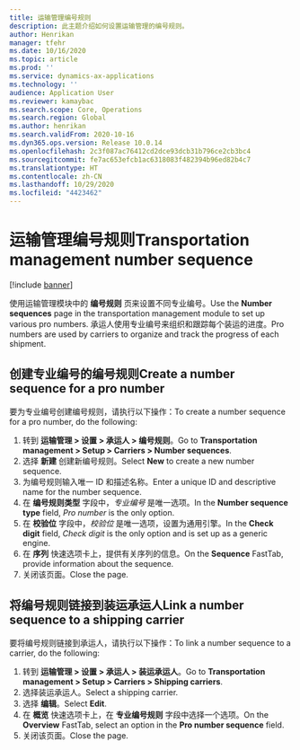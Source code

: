 ```yaml
---
title: 运输管理编号规则
description: 此主题介绍如何设置运输管理的编号规则。
author: Henrikan
manager: tfehr
ms.date: 10/16/2020
ms.topic: article
ms.prod: ''
ms.service: dynamics-ax-applications
ms.technology: ''
audience: Application User
ms.reviewer: kamaybac
ms.search.scope: Core, Operations
ms.search.region: Global
ms.author: henrikan
ms.search.validFrom: 2020-10-16
ms.dyn365.ops.version: Release 10.0.14
ms.openlocfilehash: 2c3f087ac76412cd2dce93dcb31b796ce2cb3bc4
ms.sourcegitcommit: fe7ac653efcb1ac6318083f482394b96ed82b4c7
ms.translationtype: HT
ms.contentlocale: zh-CN
ms.lasthandoff: 10/29/2020
ms.locfileid: "4423462"
---
```

# <a name="transportation-management-number-sequence"></a><span data-ttu-id="84471-103">运输管理编号规则</span><span class="sxs-lookup"><span data-stu-id="84471-103">Transportation management number sequence</span></span>

[!include [banner](../includes/banner.md)]

<span data-ttu-id="84471-104">使用运输管理模块中的 **编号规则** 页来设置不同专业编号。</span><span class="sxs-lookup"><span data-stu-id="84471-104">Use the **Number sequences** page in the transportation management module to set up various pro numbers.</span></span> <span data-ttu-id="84471-105">承运人使用专业编号来组织和跟踪每个装运的进度。</span><span class="sxs-lookup"><span data-stu-id="84471-105">Pro numbers are used by carriers to organize and track the progress of each shipment.</span></span>

## <a name="create-a-number-sequence-for-a-pro-number"></a><span data-ttu-id="84471-106">创建专业编号的编号规则</span><span class="sxs-lookup"><span data-stu-id="84471-106">Create a number sequence for a pro number</span></span>

<span data-ttu-id="84471-107">要为专业编号创建编号规则，请执行以下操作：</span><span class="sxs-lookup"><span data-stu-id="84471-107">To create a number sequence for a pro number, do the following:</span></span>

1. <span data-ttu-id="84471-108">转到 **运输管理 \> 设置 \> 承运人 \> 编号规则**。</span><span class="sxs-lookup"><span data-stu-id="84471-108">Go to **Transportation management \> Setup \> Carriers \> Number sequences**.</span></span>
1. <span data-ttu-id="84471-109">选择 **新建** 创建新编号规则。</span><span class="sxs-lookup"><span data-stu-id="84471-109">Select **New** to create a new number sequence.</span></span>
1. <span data-ttu-id="84471-110">为编号规则输入唯一 ID 和描述名称。</span><span class="sxs-lookup"><span data-stu-id="84471-110">Enter a unique ID and descriptive name for the number sequence.</span></span>
1. <span data-ttu-id="84471-111">在 **编号规则类型** 字段中，*专业编号* 是唯一选项。</span><span class="sxs-lookup"><span data-stu-id="84471-111">In the **Number sequence type** field, *Pro number* is the only option.</span></span>
1. <span data-ttu-id="84471-112">在 **校验位** 字段中，*校验位* 是唯一选项，设置为通用引擎。</span><span class="sxs-lookup"><span data-stu-id="84471-112">In the **Check digit** field, *Check digit* is the only option and is set up as a generic engine.</span></span>
1. <span data-ttu-id="84471-113">在 **序列** 快速选项卡上，提供有关序列的信息。</span><span class="sxs-lookup"><span data-stu-id="84471-113">On the **Sequence** FastTab, provide information about the sequence.</span></span>
1. <span data-ttu-id="84471-114">关闭该页面。</span><span class="sxs-lookup"><span data-stu-id="84471-114">Close the page.</span></span>

## <a name="link-a-number-sequence-to-a-shipping-carrier"></a><span data-ttu-id="84471-115">将编号规则链接到装运承运人</span><span class="sxs-lookup"><span data-stu-id="84471-115">Link a number sequence to a shipping carrier</span></span>

<span data-ttu-id="84471-116">要将编号规则链接到承运人，请执行以下操作：</span><span class="sxs-lookup"><span data-stu-id="84471-116">To link a number sequence to a carrier, do the following:</span></span>

1. <span data-ttu-id="84471-117">转到 **运输管理 \> 设置 \> 承运人 \> 装运承运人**。</span><span class="sxs-lookup"><span data-stu-id="84471-117">Go to **Transportation management \> Setup \> Carriers \> Shipping carriers**.</span></span>
1. <span data-ttu-id="84471-118">选择装运承运人。</span><span class="sxs-lookup"><span data-stu-id="84471-118">Select a shipping carrier.</span></span>
1. <span data-ttu-id="84471-119">选择 **编辑**。</span><span class="sxs-lookup"><span data-stu-id="84471-119">Select **Edit**.</span></span>
1. <span data-ttu-id="84471-120">在 **概览** 快速选项卡上，在 **专业编号规则** 字段中选择一个选项。</span><span class="sxs-lookup"><span data-stu-id="84471-120">On the **Overview** FastTab, select an option in the **Pro number sequence** field.</span></span>
1. <span data-ttu-id="84471-121">关闭该页面。</span><span class="sxs-lookup"><span data-stu-id="84471-121">Close the page.</span></span>
